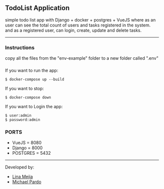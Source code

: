 ## TodoList Application

simple todo list app with Django + docker + postgres + VueJS where as an user can see the total count of users and tasks registered in the system. and as a registered user, can login, create, update and delete tasks.


---

### Instructions
copy all the files from the "env-example" folder to a new folder called ".env"
### 

If you want to run the app:

```
$ docker-compose up --build
```

If you want to stop:

```
$ docker-compose down
```

If you want to Login the app:

```
$ user:admin
$ password:admin
```

### PORTS

- VueJS = 8080
- Django = 8000
- POSTGRES = 5432

---




Developed by:

* [Lina Mejia](https://github.com/LinaMejia)
* [Michael Pardo](https://github.com/stiverpardo)
